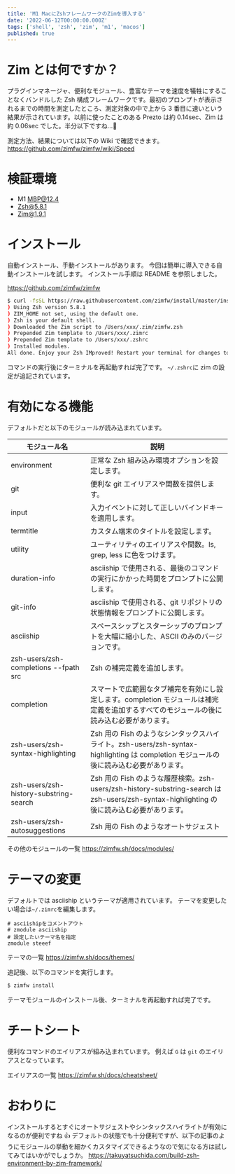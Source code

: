 ```yaml
---
title: 'M1 MacにZshフレームワークのZimを導入する'
date: '2022-06-12T00:00:00.000Z'
tags: ['shell', 'zsh', 'zim', 'm1', 'macos']
published: true
---
```


# Zim とは何ですか？

プラグインマネージャ、便利なモジュール、豊富なテーマを速度を犠牲にすることなくバンドルした Zsh 構成フレームワークです。最初のプロンプトが表示されるまでの時間を測定したところ、測定対象の中で上から 3 番目に速いという結果が示されています。以前に使ったことのある Prezto は約 0.14sec、Zim は約 0.06sec でした。半分以下ですね…🤔

測定方法、結果については以下の Wiki で確認できます。
https://github.com/zimfw/zimfw/wiki/Speed

# 検証環境

- M1 MBP@12.4
- Zsh@5.8.1
- Zim@1.9.1

# インストール

自動インストール、手動インストールがあります。
今回は簡単に導入できる自動インストールを試します。
インストール手順は README を参照しました。

https://github.com/zimfw/zimfw

```sh
$ curl -fsSL https://raw.githubusercontent.com/zimfw/install/master/install.zsh | zsh
) Using Zsh version 5.8.1
) ZIM_HOME not set, using the default one.
) Zsh is your default shell.
) Downloaded the Zim script to /Users/xxx/.zim/zimfw.zsh
) Prepended Zim template to /Users/xxx/.zimrc
) Prepended Zim template to /Users/xxx/.zshrc
) Installed modules.
All done. Enjoy your Zsh IMproved! Restart your terminal for changes to take effect.
```

コマンドの実行後にターミナルを再起動すれば完了です。
`~/.zshrc`に zim の設定が追記されています。

# 有効になる機能

デフォルトだと以下のモジュールが読み込まれています。

| モジュール名                           | 説明                                                                                                                                       |
| -------------------------------------- | ------------------------------------------------------------------------------------------------------------------------------------------ |
| environment                            | 正常な Zsh 組み込み環境オプションを設定します。                                                                                            |
| git                                    | 便利な git エイリアスや関数を提供します。                                                                                                  |
| input                                  | 入力イベントに対して正しいバインドキーを適用します。                                                                                       |
| termtitle                              | カスタム端末のタイトルを設定します。                                                                                                       |
| utility                                | ユーティリティのエイリアスや関数。ls, grep, less に色をつけます。                                                                          |
| duration-info                          | asciiship で使用される、最後のコマンドの実行にかかった時間をプロンプトに公開します。                                                       |
| git-info                               | asciiship で使用される、git リポジトリの状態情報をプロンプトに公開します。                                                                 |
| asciiship                              | スペースシップとスターシップのプロンプトを大幅に縮小した、ASCII のみのバージョンです。                                                     |
| zsh-users/zsh-completions --fpath src  | Zsh の補完定義を追加します。                                                                                                               |
| completion                             | スマートで広範囲なタブ補完を有効にし設定します。completion モジュールは補完定義を追加するすべてのモジュールの後に読み込む必要があります。  |
| zsh-users/zsh-syntax-highlighting      | Zsh 用の Fish のようなシンタックスハイライト。zsh-users/zsh-syntax-highlighting は completion モジュールの後に読み込む必要があります。     |
| zsh-users/zsh-history-substring-search | Zsh 用の Fish のような履歴検索。zsh-users/zsh-history-substring-search は zsh-users/zsh-syntax-highlighting の後に読み込む必要があります。 |
| zsh-users/zsh-autosuggestions          | Zsh 用の Fish のようなオートサジェスト                                                                                                     |

その他のモジュールの一覧
https://zimfw.sh/docs/modules/

# テーマの変更

デフォルトでは asciiship というテーマが適用されています。
テーマを変更したい場合は`~/.zimrc`を編集します。

```sh:.zimrc
# asciishipをコメントアウト
# zmodule asciiship
# 設定したいテーマ名を指定
zmodule steeef
```

テーマの一覧
https://zimfw.sh/docs/themes/

追記後、以下のコマンドを実行します。

```sh
$ zimfw install
```

テーマモジュールのインストール後、ターミナルを再起動すれば完了です。

# チートシート

便利なコマンドのエイリアスが組み込まれています。
例えば `G` は `git` のエイリアスとなっています。

エイリアスの一覧
https://zimfw.sh/docs/cheatsheet/

# おわりに

インストールするとすぐにオートサジェストやシンタックスハイライトが有効になるのが便利ですね 👍
デフォルトの状態でも十分便利ですが、以下の記事のようにモジュールの挙動を細かくカスタマイズできるようなので気になる方は試してみてはいかがでしょうか。
https://takuyatsuchida.com/build-zsh-environment-by-zim-framework/
